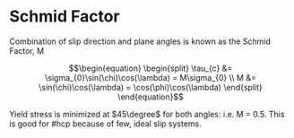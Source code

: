 # Schmid Factor

Combination of slip direction and plane angles is known as the Schmid Factor, M

$$\begin{equation}
\begin{split}
\tau_{c} &= \sigma_{0}\sin(\chi)\cos(\lambda) = M\sigma_{0} \\
M &= \sin(\chi)\cos(\lambda) = \cos(\phi)\cos(\lambda)
\end{split}
\end{equation}$$

Yield stress is minimized at $45\degree$ for both angles: i.e. M = 0.5.
This is good for #hcp because of few, ideal slip systems.